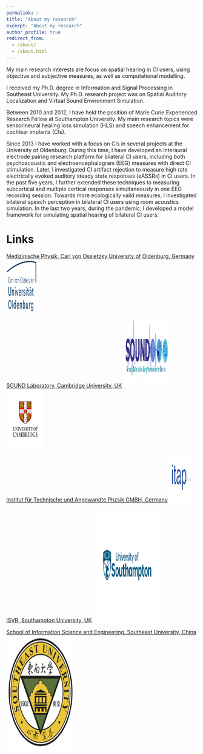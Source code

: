 ```yaml
---
permalink: /
title: "About my research"
excerpt: "About my research"
author_profile: true
redirect_from: 
  - /about/
  - /about.html
---
```


My main research interests are focus on spatial hearing in CI users, using objective and subjective measures, as well as computational modelling. 

I received my Ph.D. degree in Information and Signal Processing in Southeast University. My Ph.D. research project was on Spatial Auditory Localization and Virtual Sound Environment Simulation. 

Between 2010 and 2012, I have held the position of Marie Curie Experienced Research Fellow at Southampton University. My main research topics were sensorineural healing loss simulation (HLS) and speech enhancement for cochlear implants (CIs).

Since 2013 I have worked with a focus on CIs in several projects at the University of Oldenburg. During this time, I have developed an interaural electrode pairing research platform for bilateral CI users, including both psychoacoustic and electroencephalogram (EEG) measures with direct CI stimulation. Later, I investigated CI artifact rejection to measure high rate electrically evoked auditory steady state responses (eASSRs) in CI users. In the past five years, I further extended these techniques to measuring subcortical and multiple cortical responses simultaneously in one EEG recording session. Towards more ecologically valid measures, I investigated bilateral speech perception in bilateral CI users using room acoustics simulation. In the last two years, during the pandemic, I developed a model framework for simulating spatial hearing of bilateral CI users.


# Links

[Medizinische Physik, Carl von Ossietzky University of Oldenburg, Germany](https://uol.de/mediphysik)      <img src="/images/research/OldenburgUni.png" width="80" height="140">


[SOUND Laboratory, Cambridge University, UK](https://www-neurosciences.medschl.cam.ac.uk/sound-lab/) <img src="/images/research/soundlab.jpg" width="120" height="180">   <img src="/images/research/CambridgeUni.png" width="100" height="160"> 

[Institut für Technische und Angewandte Phzsik GMBH, Germany](https://www.itap.de/)  <img src="/images/research/itap.png" width="60" height="120"> 

[ISVR, Southampton University, UK](https://www.southampton.ac.uk/research/institutes-centres/institute-of-sound-vibration-research)   <img src="/images/research/southamptonUni.png" width="180" height="300"> 

[School of Information Science and Engineering, Southeast University, China](https://radio.seu.edu.cn/newenglish/21515/list.htm)   <img src="/images/research/southeastUni.png" width="180" height="300"> 

